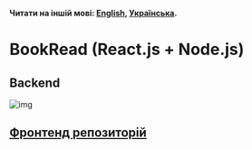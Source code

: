 **Читати на іншій мові: [English](README.md), [Українська](README.ua.md).**

# BookRead (React.js + Node.js)

## Backend

![img](http://joxi.ru/KAxkgjLTvj0782.jpg)

## [Фронтенд репозиторій](https://github.com/DmytroGupanets/book-reading-client)
